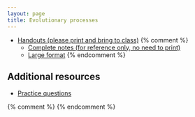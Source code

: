 ```yaml
---
layout: page
title: Evolutionary processes
---
```


* [Handouts (please print and bring to class)](/materials/processes.handouts.pdf)
{% comment %} 
  * [Complete notes (for reference only, no need to print)](/materials/processes.complete.pdf)
  * [Large format](/materials/intro.large.pdf)
{% endcomment %} 

## Additional resources

* [Practice questions](process_ques.html)

{% comment %} 
{% endcomment %} 


